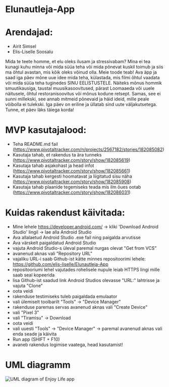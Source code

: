 # Elunautleja-App

# Arendajad:
- Airit Simsel
- Elis-Liselle Soosalu

Mida te teete homme, et elu oleks ilusam ja stressivabam? Mina ei tea kunagi kuhu minna või mida süüa teha või mida põnevat kuskil toimub ja siis ma õhtul avastan, mis kõik oleks võinud olla. Meie toode teab! Ava äpp ja saad iga päev mõne uue idee mida teha, külastada, mis filmi õhtul vaadata või mida süüa teha tuginedes SINU EELISTUSTELE. Näiteks mõnus hommik smuutikausiga, taustal muusikasoovitused, pärast Loomaaeda või uuele näitusele, õhtul restoranisoovitus või mõnus kodune retsept. Samas, see ei sunni millekski, see annab mitmeid põnevaid ja häid ideid, mille peale võibolla ei tulekski. Iga päev on eriline ja üllatab sind uute väljakutsetega. Tunne, et päev läks täiega korda!

# MVP kasutajalood:
- Teha README.md fail (https://www.pivotaltracker.com/n/projects/2567182/stories/182085082)
- Kasutaja tahab, et rakendus ta ära tunneks (https://www.pivotaltracker.com/story/show/182085619)
- Kasutaja tahab asjakohast ja head infot (https://www.pivotaltracker.com/story/show/182085661)
- Kasutaja tahab kergesti hoomatavat ja liigitatud sisu näha (https://www.pivotaltracker.com/story/show/182085908)
- Kasutaja tahab plaanide tegemiseks teada mis ilm õues ootab (https://www.pivotaltracker.com/story/show/182086031)

# Kuidas rakendust käivitada:
- Mine lehele https://developer.android.com/ -> kliki 'Download Android Studio' lingil -> lae alla Android Studio
- Ava allalaetud Android Studio .exe fail ning paigalda arvutisse
- Ava värskelt paigaldatud Android Studio
- vajuta Android Studio-s üleval paremal nurgas olevat "Get from VCS"
- avanenud aknas vali "Repository URL"
- vajaliku URL-i saab Github-ist kätte minnes repositoorimi lehele: https://github.com/elis-liselle/Elunautleja-App
- repositooriumi lehel vajutades rohelisele nupule leiab HTTPS lingi mille saab seal kopeerida
- lisa Github-ist saadud link Android Studios olevasse "URL:" lahtrisse ja vajuta "Clone"
- oota veidi
- rakenduse testimiseks tuleb paigaldada emulaator
- vali ülemiselt toolbarilt "Tools" -> "Device Manager"
- rakenduse paremas servas avanenud aknas vali "Create Device"
- vali "Pixel 3"
- vali "Tiramisu" -> Download
- oota veidi
- vali uuesti "Tools" -> "Device Manager" -> paremal avanenud aknas vali enda seade ja käivita
- Run app (SHIFT + F10)
- avaneb rakendus logimise vaatega, head kasutamist!

# UML diagramm
 ![UML diagram of Enjoy Life app](https://viewer.diagrams.net/?tags=%7B%7D&highlight=0000ff&edit=_blank&layers=1&nav=1&title=enjoylife.drawio#R7V1Zc%2BO4Ef4teVBt8iAXb1KPPmZ2t%2BJJTdnJJtmXFCRCEncogiEhy86vD0ACIgmAImWJhy1N1ZSJJnj11%2Bj%2B0Dg0Me83rz8nIF5%2FQz4MJ4bmv07Mh4lhGJqrkz9U8pZLdNdjklUS%2BExWCJ6D%2F0Em1Jh0G%2FgwrVTECIU4iKvCBYoiuMAVGUgStKtWW6Kw%2BtQYrKAkeF6AUJb%2BM%2FDxOpd6tlbIf4HBas2frGvszAbwykyQroGPdiWR%2BWVi3icI4fxo83oPQ6o9rpf8uq81Z%2FcvlsAIt7lg%2Fhpbv2%2B%2FweV%2FzF%2Fn34Nn4%2Fe%2FhlMjv8sLCLfsgx%2FRKoiI6DtVTP7i%2BI1rg3xDTA%2B3m%2FAxWMIwiEjpLoZJsIEYJuRMyMTfC9ndbh1g%2BByDBb10RwyFyNZ4E5KSTg4JdBiQS5J9OQxBnAbz7KkakSRwsU3S4AU%2BwTS3ECpFW0yfdL9HngrZ98AEw9daRel79RPDhYi8Z%2FJGqvALTIYYs9mpx8q7wgAMDvO6BL7rMiFgRrfa37vAhRwwaI6ByZRwkrApaTRGQYSzd7DvJvaDABFK8BqtUATCMkitFFdvQ7XanNkVZRozWZm6SpedqdL6LKo0B1el%2FVlUaQ2tSl3%2FPLocWpWmLqnyGUY%2BkYQstgXREknaJVohr3YHwmAVEcmCqCRT25KEp2dWjaqeKjAgBOGWVdwEvk9P3qUkwgXR6hEu6SeaheSJfXUmwgn6QWJWiChQEcoCaIIwwKCId1V074im7rUbm%2BJs3JOyXpRz6AneJAqSW5MwSh8EQYp3MMUdgq4b1SBpazLsngJ2w%2BkKdre5AdXQF0ABDWKQqYOcu11gis5QvEY0MIziwpb%2BTgsPptMh%2FzFUdEdG0pl1FlecEfvC3M5qlSewHX3oEN2iVXwMVZqDq9L7LKq0hlalO%2BbuzFGqVHQN%2BzXKmaQ46K8g5yswnKPdl0JAmMY28qHPgkWhukeUxRWq7T8gxm8sEQO2GBFRdhtS5JGpGucIt7qlmRZKmkKQpsEiF34NQl4lf0n6ZodjEvkQtE0WsEVwwCBZwXfwlwSGAJOQW3nq2XHhKYQLwsX9ELjoF4eL9yFwkSPCl6z%2FRZ5F%2Fm%2FT7DACGzknecH9tsM83q320FS8vtcemiln3jjGMWkGO5T4V3DfCa45OLhy%2Fuo%2BDBY%2FiOinbEjhJ3I032KMoivI7wTZGhxkuWN%2Bu8Vr8jUEFhwooL2IAaN915QPctqqXoEtA2VbXfULzDH3%2B3MzqlWnJeRQnHZ9LMPuSpmWnFAGIT5k618TylQaDfkU2zswcjFTqkfrTD0yd0thuCQS4qtDSU1lvl1YVpl0lzTEY0KYuXbB0RtVMj0PEYk3ImdXcPGJml03MmTu%2Ft5DwxtsXq%2BYvKuxcmvyzW78nbbjUksSHNO%2BzG%2BRvza7qjADolHwVqrG3EP9cyzhOZYwFaGhvm1X6pOD%2FA3qvkpIZ4nZlRxI6aukG01trar3qaELOkbLZQrxRGwiewBPaDUyG%2F6NWLsPMCw6PBMayml4oaMUV4p8XFiWrJLzogb65HTlKB3voDMcS%2FKBqDd5%2Bxd96o3m8PK%2Fs7I1c7ng4ZU72Kz0Vi6VaEKJY50lncHJQaOzdjW1cRznUus94dn9wUgmADSMDQr5b5v74qES4LyxDtumWIPRb3Sr2mBsy3lPg%2FFBus5esv98odU2v27XjJP0kzC0RjJGfFxzcRQ9%2BF6bi%2BWOobn0ac9m23GJ3AGfGjAkkmmYaq7bxFbPFVdscwyIFw7SExykrr%2FHQbawoYoPHcSgarp8%2FThIW%2BYTfGo3WCxgjOG1K9Hej9tCIx46E2vL4Y%2Bjm8A%2F4OKK7gnoOubQ6I4ke9uktnFxG0dO0%2F4aLVGyKfIpYI62NDZvo8IHlpMstFo%2ByKyhZHIdlzzeKGYja0qO0dyUSmSC6bjMXRrT1VXGVO26tU4%2Bt9Dwe4koj1mec8ObbEP%2BVyKxpiPEP3Hubw2JPTaRLI54knc%2B7r08V7CYUiL5XIzakZnVAiUJHVLMHU3uQb42OQ9l614SAiuIhDGQg9PDmT%2BxZH9CRYhcuwwzi1wTRwSj0bsTcaCAk%2B9yjHF69Scy8QqiK%2FwdwW8K2caZJcPv9gq%2FzMxu43iSrT%2FGMDo4KPx5J0DYwjijqVgMtMeyjJPZ2RoSbhVDU%2BgDVlQ%2FGKwbN8IcCLtdmt3sSp36qCeUHK1P1XS5nvU5kvz1meyz5YqSzvTpzCR1%2FowmdK%2BIyT5TxzZ7uHbl2nIvTyBfimltvfblXLkv9wRXQZrNIb7EuDs1FN1rJR%2B2ugu0tqT7MY4opcQJYKGXP2nZFW8xKOAyYto8LcFQI9rPoAC3gpGDNQQw3qDAuCPZlaTB3%2Bj2uJY%2Fepdnz%2BaHcDSuTG%2F5cpBkH7Kv60GObn9CR1sx%2BbtXRsY3cxvVzHiuLEfgr6oFcLYyedidv6pjsAlbPqPuolwGmVXvZ9UrmfVGEoaPYijqZTNuy4yRZ3elS3m%2FjL%2BhaPpCJ7nTa6N4K3uKa278iM6fMNZq6YrsuKr9dBcO5CzMb1e4zwW3GM5UgyG9wj2To%2F8%2F8nkWB9G%2B8rrGpjw0r5vJPOWB6g%2Bkl0pObGWGu19yMuZdk2ZHkRPDkpdiqdiJ15kuW6y2Oeu0IEUO4dgJykfp%2FcRZ61Nd3GDC0W4Mb1b8E1xP65lEM%2Bm%2B1RudaSbRdN84az6AWUDt2tDjru9mptFMHnR9Bi90dmI2rvVwdw2xrR24uBpUta1AvxuW7jeGv5jk5Yz1DxqTl7runejWTqM%2Fcj9mkEjbZNKOMKvBU8yO6zOq6nw9%2FeWYtNd6fMkc0qJ1TcFvrsiUWvupFOpogiJtzmEe2ATjXIxC10exHLBXO2g7YnYWJn20GeyXkvE9SKpmoLjAPvIC62D9ruxMzqQ%2FwWWWHGJrcTIKW%2BwNd52bdVI2cDr05CxdsQF%2FMTuLwatB0u4TCebLSCE5QpdaydZUGSXN7AyzUe9p3rATt5BTUk0675f98i8rZ02DNA6zgKC2%2FKuDq024Cg7OGvwHRnjbUDu467LroyGWNugaHmI5xf4EF0FMQ5cPSTgJ08sMXq6YDW0bvHS7s%2BA17p%2BJMWr6%2B%2BrgpSv2plPu4ul2pc0L%2FMWCtlvJ1e3d2VPqRvHDM3wuZTZlLAGRj%2BgmB6WNDBLmta6xqJ1%2Fc4ROtaWYXNFvKDI%2FxmaRZ2yP%2BzVxzcMDxrAt0ro4X6m33vVKN09Np56IzcUlOHW%2BP3k%2FGU4pwejUTF4684i%2B%2BJh%2B8piKvd8fiYEoZrddRD%2FAE1f6t%2B0HmJ1tP88czlj7AVbDIlthYhT%2FIaTBFqZbcpaj%2FEMuxLCuv%2BRyev%2FZUUwn7JdfKvafJ%2F2HEOcqjyq4Ov%2FdIpx7H6ryWxozVvM%2FU51Ost%2BVyP78JVOVRrGeLsEmCN%2Fyqr%2FA8AVSuEvnc1dFz%2BpG%2FFo%2BkT%2BUnolQsmFbZuXnXkASAPKXGA3A2wSmDfUWxFPWVNkxHdOTFJvsTEjiPEymzOLkK1ESr0HEbmnkMmrxU2bvVLw3eX4uIOwiYk%2FS%2BKdmZ4ipRWm2Px17EluUTG0C7aqPoRsJVV9sfy%2FyLfMfAbkdvWfeNKbMqir15mDxY5WxnamAo2F5OYSk28MObI5mdlcfLlC%2BQmmK18QXRDBlrxdEAQ64fsS6JSwP1iu9TqXeMkQAi8rxWUadVc%2FCrKH9KdjQFpz9hPNdYbDkaEX%2Fthl6zG2fNKbc%2FPML6zxc98vXLJHu2C33PuouNBiKMV2ee%2BAJh30G4n6bZJ9KXhgCvKZ635%2FbXwUWhHcG%2BK107hkRCy%2BK39BLUL7tlxfVLkvXuFNjRbbnilu1WJ1FHlJMEG13BQMnLWP9DfmQ1vg%2F)

